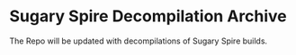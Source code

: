 # Sugary Spire Decompilation Archive
 

The Repo will be updated with decompilations of Sugary Spire builds.
